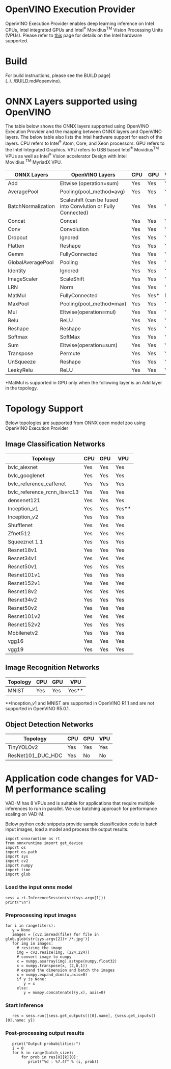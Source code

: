 # OpenVINO Execution Provider

OpenVINO Execution Provider enables deep learning inference on Intel CPUs, Intel integrated GPUs and Intel<sup>®</sup> Movidius<sup>TM</sup> Vision Processing Units (VPUs). Please refer to [this](https://software.intel.com/en-us/openvino-toolkit/hardware) page for details on the Intel hardware supported.

# Build
For build instructions, please see the BUILD page](../../BUILD.md#openvino).

# ONNX Layers supported using OpenVINO

The table below shows the ONNX layers supported using OpenVINO Execution Provider and the mapping between ONNX layers and OpenVINO layers. The below table also lists the Intel hardware support for each of the layers. CPU refers to Intel<sup>®</sup>
Atom, Core, and Xeon processors. GPU refers to the Intel Integrated Graphics. VPU refers to USB based Intel<sup>®</sup> Movidius<sup>TM</sup>
VPUs as well as Intel<sup>®</sup> Vision accelerator Design with Intel Movidius <sup>TM</sup> MyriadX VPU.

| **ONNX Layers** | **OpenVINO Layers** | **CPU** | **GPU** | **VPU** |
| --- | --- | --- | --- | --- |
| Add | Eltwise (operation=sum) | Yes | Yes | Yes
| AveragePool | Pooling(pool\_method=avg) | Yes | Yes | Yes
| BatchNormalization | Scaleshift (can be fused into Convlution or Fully Connected) | Yes | Yes | Yes
| Concat  | Concat | Yes | Yes | Yes
| Conv | Convolution | Yes | Yes | Yes
| Dropout | Ignored | Yes | Yes | Yes
| Flatten  | Reshape | Yes | Yes | Yes
| Gemm | FullyConnected | Yes | Yes | Yes
| GlobalAveragePool | Pooling | Yes | Yes | Yes
| Identity | Ignored | Yes | Yes | Yes
| ImageScaler | ScaleShift  | Yes  | Yes  | Yes
| LRN  | Norm | Yes | Yes | Yes
| MatMul | FullyConnected | Yes | Yes* | No
| MaxPool | Pooling(pool\_method=max) | Yes | Yes | Yes
| Mul | Eltwise(operation=mul) | Yes | Yes | Yes
| Relu |  ReLU  | Yes | Yes | Yes
| Reshape | Reshape | Yes | Yes | Yes
|  Softmax  | SoftMax | Yes | Yes | Yes
| Sum | Eltwise(operation=sum) | Yes | Yes | Yes
| Transpose | Permute | Yes | Yes | Yes
| UnSqueeze | Reshape  | Yes  | Yes  | Yes
| LeakyRelu | ReLU | Yes  | Yes  | Yes

*MatMul is supported in GPU only when the following layer is an Add layer in the topology.

# Topology Support

Below topologies are supported from ONNX open model zoo using OpenVINO Execution Provider

## Image Classification Networks

| **Topology** | **CPU** | **GPU** | **VPU** |
| --- | --- | --- | --- |
| bvlc\_alexnet | Yes | Yes | Yes
| bvlc\_googlenet | Yes | Yes | Yes
| bvlc\_reference\_caffenet | Yes | Yes | Yes
| bvlc\_reference\_rcnn\_ilsvrc13 | Yes | Yes | Yes
| densenet121 | Yes | Yes | Yes
| Inception\_v1 | Yes | Yes | Yes**
| Inception\_v2 | Yes | Yes | Yes
| Shufflenet | Yes | Yes | Yes
| Zfnet512 | Yes | Yes | Yes
| Squeeznet 1.1 | Yes | Yes | Yes
| Resnet18v1 | Yes | Yes | Yes
| Resnet34v1 | Yes | Yes | Yes
| Resnet50v1 | Yes | Yes | Yes
| Resnet101v1 | Yes | Yes | Yes
| Resnet152v1 | Yes | Yes | Yes
| Resnet18v2  | Yes | Yes | Yes
| Resnet34v2  | Yes | Yes | Yes
| Resnet50v2  | Yes | Yes | Yes
| Resnet101v2 | Yes | Yes | Yes
| Resnet152v2 | Yes | Yes | Yes
| Mobilenetv2 | Yes | Yes | Yes
| vgg16       | Yes | Yes | Yes
| vgg19       | Yes | Yes | Yes


## Image Recognition Networks

| **Topology** | **CPU** | **GPU** | **VPU** |
| --- | --- | --- | --- |
| MNIST | Yes | Yes | Yes**

**Inception_v1 and MNIST are supported in OpenVINO R1.1 and are not supported in OpenVINO R5.0.1.

## Object Detection Networks

| **Topology** | **CPU** | **GPU** | **VPU** |
| --- | --- | --- | --- |
|TinyYOLOv2 | Yes | Yes | Yes
| ResNet101\_DUC\_HDC | Yes | No | No

# Application code changes for VAD-M performance scaling

VAD-M has 8 VPUs and is suitable for applications that require multiple inferences to run in parallel. We use batching approach for performance scaling on VAD-M.

Below python code snippets provide sample classification code to batch input images, load a model and process the output results.

~~~
import onnxruntime as rt
from onnxruntime import get_device
import os
import os.path
import sys
import cv2
import numpy
import time
import glob
~~~
### Load the input onnx model

~~~
sess = rt.InferenceSession(str(sys.argv[1]))
print("\n")
~~~

### Preprocessing input images
~~~
for i in range(iters):
   y = None
   images = [cv2.imread(file) for file in glob.glob(str(sys.argv[2])+'/*.jpg')]
   for img in images:
     # resizing the image
     img = cv2.resize(img, (224,224))
     # convert image to numpy
     x = numpy.asarray(img).astype(numpy.float32)
     x = numpy.transpose(x, (2,0,1))
     # expand the dimension and batch the images
     x = numpy.expand_dims(x,axis=0)
     if y is None:
        y = x
     else:
        y = numpy.concatenate((y,x), axis=0)
~~~

### Start Inference
~~~
   res = sess.run([sess.get_outputs()[0].name], {sess.get_inputs()[0].name: y})
~~~
### Post-processing output results
~~~
   print("Output probabilities:")
   i = 0
   for k in range(batch_size):
       for prob in res[0][k][0]:
          print("%d : %7.4f" % (i, prob))
~~~

